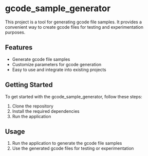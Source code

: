 # gcode_sample_generator

This project is a tool for generating gcode file samples. It provides a convenient way to create gcode files for testing and experimentation purposes. 

## Features

- Generate gcode file samples
- Customize parameters for gcode generation
- Easy to use and integrate into existing projects

## Getting Started

To get started with the gcode_sample_generator, follow these steps:

1. Clone the repository
2. Install the required dependencies
3. Run the application

## Usage

1. Run the application to generate the gcode file samples
2. Use the generated gcode files for testing or experimentation
